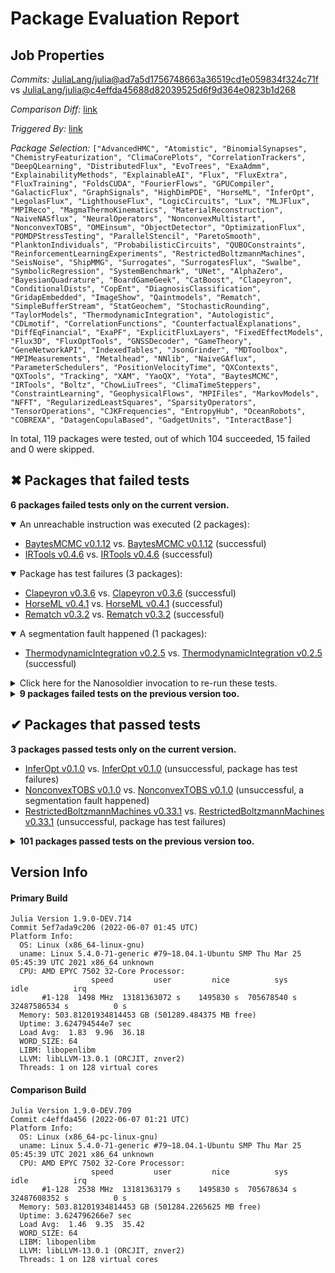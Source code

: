 # Package Evaluation Report

## Job Properties

*Commits:* [JuliaLang/julia@ad7a5d1756748663a36519cd1e059834f324c71f](https://github.com/JuliaLang/julia/commit/ad7a5d1756748663a36519cd1e059834f324c71f) vs [JuliaLang/julia@c4effda45688d82039525d6f9d364e0823b1d268](https://github.com/JuliaLang/julia/commit/c4effda45688d82039525d6f9d364e0823b1d268)

*Comparison Diff:* [link](https://github.com/JuliaLang/julia/compare/c4effda45688d82039525d6f9d364e0823b1d268..ad7a5d1756748663a36519cd1e059834f324c71f)

*Triggered By:* [link](https://github.com/JuliaLang/julia/pull/41199#issuecomment-1148104269)

*Package Selection:* `["AdvancedHMC", "Atomistic", "BinomialSynapses", "ChemistryFeaturization", "ClimaCorePlots", "CorrelationTrackers", "DeepQLearning", "DistributedFlux", "EvoTrees", "ExaAdmm", "ExplainabilityMethods", "ExplainableAI", "Flux", "FluxExtra", "FluxTraining", "FoldsCUDA", "FourierFlows", "GPUCompiler", "GalacticFlux", "GraphSignals", "HighDimPDE", "HorseML", "InferOpt", "LegolasFlux", "LighthouseFlux", "LogicCircuits", "Lux", "MLJFlux", "MPIReco", "MagmaThermoKinematics", "MaterialReconstruction", "NaiveNASflux", "NeuralOperators", "NonconvexMultistart", "NonconvexTOBS", "OMEinsum", "ObjectDetector", "OptimizationFlux", "POMDPStressTesting", "ParallelStencil", "ParetoSmooth", "PlanktonIndividuals", "ProbabilisticCircuits", "QUBOConstraints", "ReinforcementLearningExperiments", "RestrictedBoltzmannMachines", "SeisNoise", "ShipMMG", "Surrogates", "SurrogatesFlux", "Swalbe", "SymbolicRegression", "SystemBenchmark", "UNet", "AlphaZero", "BayesianQuadrature", "BoardGameGeek", "CatBoost", "Clapeyron", "ConditionalDists", "CopEnt", "DiagnosisClassification", "GridapEmbedded", "ImageShow", "Qaintmodels", "Rematch", "SimpleBufferStream", "StatGeochem", "StochasticRounding", "TaylorModels", "ThermodynamicIntegration", "Autologistic", "CDLmotif", "CorrelationFunctions", "CounterfactualExplanations", "DiffEqFinancial", "ExaPF", "ExplicitFluxLayers", "FixedEffectModels", "Flux3D", "FluxOptTools", "GNSSDecoder", "GameTheory", "GeneNetworkAPI", "IndexedTables", "JsonGrinder", "MDToolbox", "MPIMeasurements", "Metalhead", "NNlib", "NaiveGAflux", "ParameterSchedulers", "PositionVelocityTime", "QXContexts", "QXTools", "Tracking", "XAM", "YaoQX", "Yota", "BaytesMCMC", "IRTools", "Boltz", "ChowLiuTrees", "ClimaTimeSteppers", "ConstraintLearning", "GeophysicalFlows", "MPIFiles", "MarkovModels", "NFFT", "RegularizedLeastSquares", "SparsityOperators", "TensorOperations", "CJKFrequencies", "EntropyHub", "OceanRobots", "COBREXA", "DatagenCopulaBased", "GadgetUnits", "InteractBase"]`

In total, 119 packages were tested, out of which 104 succeeded, 15 failed and 0 were skipped.


## ✖ Packages that failed tests

**6 packages failed tests only on the current version.**

<details open><summary>An unreachable instruction was executed (2 packages):</summary>
<p>


- [BaytesMCMC v0.1.12](https://s3.amazonaws.com/julialang-reports/nanosoldier/pkgeval/by_hash/ad7a5d1_vs_c4effda/BaytesMCMC.primary.log) vs. [BaytesMCMC v0.1.12](https://s3.amazonaws.com/julialang-reports/nanosoldier/pkgeval/by_hash/ad7a5d1_vs_c4effda/BaytesMCMC.against.log) (successful)
- [IRTools v0.4.6](https://s3.amazonaws.com/julialang-reports/nanosoldier/pkgeval/by_hash/ad7a5d1_vs_c4effda/IRTools.primary.log) vs. [IRTools v0.4.6](https://s3.amazonaws.com/julialang-reports/nanosoldier/pkgeval/by_hash/ad7a5d1_vs_c4effda/IRTools.against.log) (successful)

</p>
</details>

<details open><summary>Package has test failures (3 packages):</summary>
<p>


- [Clapeyron v0.3.6](https://s3.amazonaws.com/julialang-reports/nanosoldier/pkgeval/by_hash/ad7a5d1_vs_c4effda/Clapeyron.primary.log) vs. [Clapeyron v0.3.6](https://s3.amazonaws.com/julialang-reports/nanosoldier/pkgeval/by_hash/ad7a5d1_vs_c4effda/Clapeyron.against.log) (successful)
- [HorseML v0.4.1](https://s3.amazonaws.com/julialang-reports/nanosoldier/pkgeval/by_hash/ad7a5d1_vs_c4effda/HorseML.primary.log) vs. [HorseML v0.4.1](https://s3.amazonaws.com/julialang-reports/nanosoldier/pkgeval/by_hash/ad7a5d1_vs_c4effda/HorseML.against.log) (successful)
- [Rematch v0.3.2](https://s3.amazonaws.com/julialang-reports/nanosoldier/pkgeval/by_hash/ad7a5d1_vs_c4effda/Rematch.primary.log) vs. [Rematch v0.3.2](https://s3.amazonaws.com/julialang-reports/nanosoldier/pkgeval/by_hash/ad7a5d1_vs_c4effda/Rematch.against.log) (successful)

</p>
</details>

<details open><summary>A segmentation fault happened (1 packages):</summary>
<p>


- [ThermodynamicIntegration v0.2.5](https://s3.amazonaws.com/julialang-reports/nanosoldier/pkgeval/by_hash/ad7a5d1_vs_c4effda/ThermodynamicIntegration.primary.log) vs. [ThermodynamicIntegration v0.2.5](https://s3.amazonaws.com/julialang-reports/nanosoldier/pkgeval/by_hash/ad7a5d1_vs_c4effda/ThermodynamicIntegration.against.log) (successful)

</p>
</details>

<details><summary>Click here for the Nanosoldier invocation to re-run these tests.</summary>
<p>

```
@nanosoldier `runtests(["BaytesMCMC", "Clapeyron", "HorseML", "IRTools", "Rematch", "ThermodynamicIntegration"], vs = ":master")`
```

</p>
</details>


<details><summary><strong>9 packages failed tests on the previous version too.</strong></summary>
<p>

<details open><summary>Package has test failures (4 packages):</summary>
<p>


- [AlphaZero v0.5.3](https://s3.amazonaws.com/julialang-reports/nanosoldier/pkgeval/by_hash/ad7a5d1_vs_c4effda/AlphaZero.primary.log)
- [BayesianQuadrature v0.2.2](https://s3.amazonaws.com/julialang-reports/nanosoldier/pkgeval/by_hash/ad7a5d1_vs_c4effda/BayesianQuadrature.primary.log)
- [Lux v0.4.3](https://s3.amazonaws.com/julialang-reports/nanosoldier/pkgeval/by_hash/ad7a5d1_vs_c4effda/Lux.primary.log)
- [SimpleBufferStream v1.1.0](https://s3.amazonaws.com/julialang-reports/nanosoldier/pkgeval/by_hash/ad7a5d1_vs_c4effda/SimpleBufferStream.primary.log)

</p>
</details>

<details open><summary>Test log exceeded the size limit (3 packages):</summary>
<p>


- [NonconvexMultistart v0.1.1](https://s3.amazonaws.com/julialang-reports/nanosoldier/pkgeval/by_hash/ad7a5d1_vs_c4effda/NonconvexMultistart.primary.log)
- [ParetoSmooth v0.7.1](https://s3.amazonaws.com/julialang-reports/nanosoldier/pkgeval/by_hash/ad7a5d1_vs_c4effda/ParetoSmooth.primary.log)
- [ShipMMG v0.0.5](https://s3.amazonaws.com/julialang-reports/nanosoldier/pkgeval/by_hash/ad7a5d1_vs_c4effda/ShipMMG.primary.log)

</p>
</details>

<details open><summary>Networking-related issues were detected (2 packages):</summary>
<p>


- [QXTools v1.0.0](https://s3.amazonaws.com/julialang-reports/nanosoldier/pkgeval/by_hash/ad7a5d1_vs_c4effda/QXTools.primary.log)
- [YaoQX](https://s3.amazonaws.com/julialang-reports/nanosoldier/pkgeval/by_hash/ad7a5d1_vs_c4effda/YaoQX.primary.log)

</p>
</details>

</p>
</details>


## ✔ Packages that passed tests

**3 packages passed tests only on the current version.**

- [InferOpt v0.1.0](https://s3.amazonaws.com/julialang-reports/nanosoldier/pkgeval/by_hash/ad7a5d1_vs_c4effda/InferOpt.primary.log) vs. [InferOpt v0.1.0](https://s3.amazonaws.com/julialang-reports/nanosoldier/pkgeval/by_hash/ad7a5d1_vs_c4effda/InferOpt.against.log) (unsuccessful, package has test failures)
- [NonconvexTOBS v0.1.0](https://s3.amazonaws.com/julialang-reports/nanosoldier/pkgeval/by_hash/ad7a5d1_vs_c4effda/NonconvexTOBS.primary.log) vs. [NonconvexTOBS v0.1.0](https://s3.amazonaws.com/julialang-reports/nanosoldier/pkgeval/by_hash/ad7a5d1_vs_c4effda/NonconvexTOBS.against.log) (unsuccessful, a segmentation fault happened)
- [RestrictedBoltzmannMachines v0.33.1](https://s3.amazonaws.com/julialang-reports/nanosoldier/pkgeval/by_hash/ad7a5d1_vs_c4effda/RestrictedBoltzmannMachines.primary.log) vs. [RestrictedBoltzmannMachines v0.33.1](https://s3.amazonaws.com/julialang-reports/nanosoldier/pkgeval/by_hash/ad7a5d1_vs_c4effda/RestrictedBoltzmannMachines.against.log) (unsuccessful, package has test failures)

<details><summary><strong>101 packages passed tests on the previous version too.</strong></summary>
<p>

- [AdvancedHMC v0.3.5](https://s3.amazonaws.com/julialang-reports/nanosoldier/pkgeval/by_hash/ad7a5d1_vs_c4effda/AdvancedHMC.primary.log)
- [Atomistic v0.4.0](https://s3.amazonaws.com/julialang-reports/nanosoldier/pkgeval/by_hash/ad7a5d1_vs_c4effda/Atomistic.primary.log)
- [Autologistic v0.5.1](https://s3.amazonaws.com/julialang-reports/nanosoldier/pkgeval/by_hash/ad7a5d1_vs_c4effda/Autologistic.primary.log)
- [BinomialSynapses v0.4.3](https://s3.amazonaws.com/julialang-reports/nanosoldier/pkgeval/by_hash/ad7a5d1_vs_c4effda/BinomialSynapses.primary.log)
- [BoardGameGeek v0.1.0](https://s3.amazonaws.com/julialang-reports/nanosoldier/pkgeval/by_hash/ad7a5d1_vs_c4effda/BoardGameGeek.primary.log)
- [Boltz v0.1.1](https://s3.amazonaws.com/julialang-reports/nanosoldier/pkgeval/by_hash/ad7a5d1_vs_c4effda/Boltz.primary.log)
- [CDLmotif v0.1.0](https://s3.amazonaws.com/julialang-reports/nanosoldier/pkgeval/by_hash/ad7a5d1_vs_c4effda/CDLmotif.primary.log)
- [CJKFrequencies v0.2.0](https://s3.amazonaws.com/julialang-reports/nanosoldier/pkgeval/by_hash/ad7a5d1_vs_c4effda/CJKFrequencies.primary.log)
- [COBREXA v1.3.1](https://s3.amazonaws.com/julialang-reports/nanosoldier/pkgeval/by_hash/ad7a5d1_vs_c4effda/COBREXA.primary.log)
- [CatBoost v0.1.2](https://s3.amazonaws.com/julialang-reports/nanosoldier/pkgeval/by_hash/ad7a5d1_vs_c4effda/CatBoost.primary.log)
- [ChemistryFeaturization v0.7.0](https://s3.amazonaws.com/julialang-reports/nanosoldier/pkgeval/by_hash/ad7a5d1_vs_c4effda/ChemistryFeaturization.primary.log)
- [ChowLiuTrees v0.1.3](https://s3.amazonaws.com/julialang-reports/nanosoldier/pkgeval/by_hash/ad7a5d1_vs_c4effda/ChowLiuTrees.primary.log)
- [ClimaCorePlots v0.2.3](https://s3.amazonaws.com/julialang-reports/nanosoldier/pkgeval/by_hash/ad7a5d1_vs_c4effda/ClimaCorePlots.primary.log)
- [ClimaTimeSteppers v0.2.2](https://s3.amazonaws.com/julialang-reports/nanosoldier/pkgeval/by_hash/ad7a5d1_vs_c4effda/ClimaTimeSteppers.primary.log)
- [ConditionalDists v0.4.10](https://s3.amazonaws.com/julialang-reports/nanosoldier/pkgeval/by_hash/ad7a5d1_vs_c4effda/ConditionalDists.primary.log)
- [ConstraintLearning v0.1.0](https://s3.amazonaws.com/julialang-reports/nanosoldier/pkgeval/by_hash/ad7a5d1_vs_c4effda/ConstraintLearning.primary.log)
- [CopEnt v0.1.0](https://s3.amazonaws.com/julialang-reports/nanosoldier/pkgeval/by_hash/ad7a5d1_vs_c4effda/CopEnt.primary.log)
- [CorrelationFunctions v0.4.5](https://s3.amazonaws.com/julialang-reports/nanosoldier/pkgeval/by_hash/ad7a5d1_vs_c4effda/CorrelationFunctions.primary.log)
- [CorrelationTrackers v0.6.4](https://s3.amazonaws.com/julialang-reports/nanosoldier/pkgeval/by_hash/ad7a5d1_vs_c4effda/CorrelationTrackers.primary.log)
- [CounterfactualExplanations v0.1.1](https://s3.amazonaws.com/julialang-reports/nanosoldier/pkgeval/by_hash/ad7a5d1_vs_c4effda/CounterfactualExplanations.primary.log)
- [DatagenCopulaBased v1.3.4](https://s3.amazonaws.com/julialang-reports/nanosoldier/pkgeval/by_hash/ad7a5d1_vs_c4effda/DatagenCopulaBased.primary.log)
- [DeepQLearning v0.6.4](https://s3.amazonaws.com/julialang-reports/nanosoldier/pkgeval/by_hash/ad7a5d1_vs_c4effda/DeepQLearning.primary.log)
- [DiagnosisClassification v1.0.0](https://s3.amazonaws.com/julialang-reports/nanosoldier/pkgeval/by_hash/ad7a5d1_vs_c4effda/DiagnosisClassification.primary.log)
- [DiffEqFinancial v2.4.0](https://s3.amazonaws.com/julialang-reports/nanosoldier/pkgeval/by_hash/ad7a5d1_vs_c4effda/DiffEqFinancial.primary.log)
- [DistributedFlux v0.1.4](https://s3.amazonaws.com/julialang-reports/nanosoldier/pkgeval/by_hash/ad7a5d1_vs_c4effda/DistributedFlux.primary.log)
- [EntropyHub v0.2.0](https://s3.amazonaws.com/julialang-reports/nanosoldier/pkgeval/by_hash/ad7a5d1_vs_c4effda/EntropyHub.primary.log)
- [EvoTrees v0.9.6](https://s3.amazonaws.com/julialang-reports/nanosoldier/pkgeval/by_hash/ad7a5d1_vs_c4effda/EvoTrees.primary.log)
- [ExaAdmm v0.1.1](https://s3.amazonaws.com/julialang-reports/nanosoldier/pkgeval/by_hash/ad7a5d1_vs_c4effda/ExaAdmm.primary.log)
- [ExaPF v0.7.2](https://s3.amazonaws.com/julialang-reports/nanosoldier/pkgeval/by_hash/ad7a5d1_vs_c4effda/ExaPF.primary.log)
- [ExplainabilityMethods v0.2.0](https://s3.amazonaws.com/julialang-reports/nanosoldier/pkgeval/by_hash/ad7a5d1_vs_c4effda/ExplainabilityMethods.primary.log)
- [ExplainableAI v0.4.0](https://s3.amazonaws.com/julialang-reports/nanosoldier/pkgeval/by_hash/ad7a5d1_vs_c4effda/ExplainableAI.primary.log)
- [ExplicitFluxLayers v0.2.0](https://s3.amazonaws.com/julialang-reports/nanosoldier/pkgeval/by_hash/ad7a5d1_vs_c4effda/ExplicitFluxLayers.primary.log)
- [FixedEffectModels v1.6.6](https://s3.amazonaws.com/julialang-reports/nanosoldier/pkgeval/by_hash/ad7a5d1_vs_c4effda/FixedEffectModels.primary.log)
- [Flux v0.13.3](https://s3.amazonaws.com/julialang-reports/nanosoldier/pkgeval/by_hash/ad7a5d1_vs_c4effda/Flux.primary.log)
- [Flux3D v0.1.6](https://s3.amazonaws.com/julialang-reports/nanosoldier/pkgeval/by_hash/ad7a5d1_vs_c4effda/Flux3D.primary.log)
- [FluxExtra v0.4.2](https://s3.amazonaws.com/julialang-reports/nanosoldier/pkgeval/by_hash/ad7a5d1_vs_c4effda/FluxExtra.primary.log)
- [FluxOptTools v0.1.2](https://s3.amazonaws.com/julialang-reports/nanosoldier/pkgeval/by_hash/ad7a5d1_vs_c4effda/FluxOptTools.primary.log)
- [FluxTraining v0.3.1](https://s3.amazonaws.com/julialang-reports/nanosoldier/pkgeval/by_hash/ad7a5d1_vs_c4effda/FluxTraining.primary.log)
- [FoldsCUDA v0.1.9](https://s3.amazonaws.com/julialang-reports/nanosoldier/pkgeval/by_hash/ad7a5d1_vs_c4effda/FoldsCUDA.primary.log)
- [FourierFlows v0.9.1](https://s3.amazonaws.com/julialang-reports/nanosoldier/pkgeval/by_hash/ad7a5d1_vs_c4effda/FourierFlows.primary.log)
- [GNSSDecoder v0.0.1](https://s3.amazonaws.com/julialang-reports/nanosoldier/pkgeval/by_hash/ad7a5d1_vs_c4effda/GNSSDecoder.primary.log)
- [GPUCompiler v0.16.0](https://s3.amazonaws.com/julialang-reports/nanosoldier/pkgeval/by_hash/ad7a5d1_vs_c4effda/GPUCompiler.primary.log)
- [GadgetUnits v0.2.2](https://s3.amazonaws.com/julialang-reports/nanosoldier/pkgeval/by_hash/ad7a5d1_vs_c4effda/GadgetUnits.primary.log)
- [GalacticFlux v0.1.0](https://s3.amazonaws.com/julialang-reports/nanosoldier/pkgeval/by_hash/ad7a5d1_vs_c4effda/GalacticFlux.primary.log)
- [GameTheory v0.1.1](https://s3.amazonaws.com/julialang-reports/nanosoldier/pkgeval/by_hash/ad7a5d1_vs_c4effda/GameTheory.primary.log)
- [GeneNetworkAPI v0.1.0](https://s3.amazonaws.com/julialang-reports/nanosoldier/pkgeval/by_hash/ad7a5d1_vs_c4effda/GeneNetworkAPI.primary.log)
- [GeophysicalFlows v0.14.0](https://s3.amazonaws.com/julialang-reports/nanosoldier/pkgeval/by_hash/ad7a5d1_vs_c4effda/GeophysicalFlows.primary.log)
- [GraphSignals v0.5.2](https://s3.amazonaws.com/julialang-reports/nanosoldier/pkgeval/by_hash/ad7a5d1_vs_c4effda/GraphSignals.primary.log)
- [GridapEmbedded v0.8.0](https://s3.amazonaws.com/julialang-reports/nanosoldier/pkgeval/by_hash/ad7a5d1_vs_c4effda/GridapEmbedded.primary.log)
- [HighDimPDE v1.2.0](https://s3.amazonaws.com/julialang-reports/nanosoldier/pkgeval/by_hash/ad7a5d1_vs_c4effda/HighDimPDE.primary.log)
- [ImageShow v0.3.6](https://s3.amazonaws.com/julialang-reports/nanosoldier/pkgeval/by_hash/ad7a5d1_vs_c4effda/ImageShow.primary.log)
- [IndexedTables v1.0.0](https://s3.amazonaws.com/julialang-reports/nanosoldier/pkgeval/by_hash/ad7a5d1_vs_c4effda/IndexedTables.primary.log)
- [InteractBase v0.10.8](https://s3.amazonaws.com/julialang-reports/nanosoldier/pkgeval/by_hash/ad7a5d1_vs_c4effda/InteractBase.primary.log)
- [JsonGrinder v2.3.1](https://s3.amazonaws.com/julialang-reports/nanosoldier/pkgeval/by_hash/ad7a5d1_vs_c4effda/JsonGrinder.primary.log)
- [LegolasFlux v0.1.6](https://s3.amazonaws.com/julialang-reports/nanosoldier/pkgeval/by_hash/ad7a5d1_vs_c4effda/LegolasFlux.primary.log)
- [LighthouseFlux v0.3.5](https://s3.amazonaws.com/julialang-reports/nanosoldier/pkgeval/by_hash/ad7a5d1_vs_c4effda/LighthouseFlux.primary.log)
- [LogicCircuits v0.3.3](https://s3.amazonaws.com/julialang-reports/nanosoldier/pkgeval/by_hash/ad7a5d1_vs_c4effda/LogicCircuits.primary.log)
- [MDToolbox v0.1.1](https://s3.amazonaws.com/julialang-reports/nanosoldier/pkgeval/by_hash/ad7a5d1_vs_c4effda/MDToolbox.primary.log)
- [MLJFlux v0.2.7](https://s3.amazonaws.com/julialang-reports/nanosoldier/pkgeval/by_hash/ad7a5d1_vs_c4effda/MLJFlux.primary.log)
- [MPIFiles v0.12.2](https://s3.amazonaws.com/julialang-reports/nanosoldier/pkgeval/by_hash/ad7a5d1_vs_c4effda/MPIFiles.primary.log)
- [MPIMeasurements v0.2.0](https://s3.amazonaws.com/julialang-reports/nanosoldier/pkgeval/by_hash/ad7a5d1_vs_c4effda/MPIMeasurements.primary.log)
- [MPIReco v0.3.10](https://s3.amazonaws.com/julialang-reports/nanosoldier/pkgeval/by_hash/ad7a5d1_vs_c4effda/MPIReco.primary.log)
- [MagmaThermoKinematics v0.4.0](https://s3.amazonaws.com/julialang-reports/nanosoldier/pkgeval/by_hash/ad7a5d1_vs_c4effda/MagmaThermoKinematics.primary.log)
- [MarkovModels v0.8.0](https://s3.amazonaws.com/julialang-reports/nanosoldier/pkgeval/by_hash/ad7a5d1_vs_c4effda/MarkovModels.primary.log)
- [MaterialReconstruction v0.2.2](https://s3.amazonaws.com/julialang-reports/nanosoldier/pkgeval/by_hash/ad7a5d1_vs_c4effda/MaterialReconstruction.primary.log)
- [Metalhead v0.7.1](https://s3.amazonaws.com/julialang-reports/nanosoldier/pkgeval/by_hash/ad7a5d1_vs_c4effda/Metalhead.primary.log)
- [NFFT v0.12.3](https://s3.amazonaws.com/julialang-reports/nanosoldier/pkgeval/by_hash/ad7a5d1_vs_c4effda/NFFT.primary.log)
- [NNlib v0.8.5](https://s3.amazonaws.com/julialang-reports/nanosoldier/pkgeval/by_hash/ad7a5d1_vs_c4effda/NNlib.primary.log)
- [NaiveGAflux v0.9.1](https://s3.amazonaws.com/julialang-reports/nanosoldier/pkgeval/by_hash/ad7a5d1_vs_c4effda/NaiveGAflux.primary.log)
- [NaiveNASflux v2.0.5](https://s3.amazonaws.com/julialang-reports/nanosoldier/pkgeval/by_hash/ad7a5d1_vs_c4effda/NaiveNASflux.primary.log)
- [NeuralOperators v0.3.1](https://s3.amazonaws.com/julialang-reports/nanosoldier/pkgeval/by_hash/ad7a5d1_vs_c4effda/NeuralOperators.primary.log)
- [OMEinsum v0.6.12](https://s3.amazonaws.com/julialang-reports/nanosoldier/pkgeval/by_hash/ad7a5d1_vs_c4effda/OMEinsum.primary.log)
- [ObjectDetector v0.2.7](https://s3.amazonaws.com/julialang-reports/nanosoldier/pkgeval/by_hash/ad7a5d1_vs_c4effda/ObjectDetector.primary.log)
- [OceanRobots v0.1.9](https://s3.amazonaws.com/julialang-reports/nanosoldier/pkgeval/by_hash/ad7a5d1_vs_c4effda/OceanRobots.primary.log)
- [OptimizationFlux v0.1.0](https://s3.amazonaws.com/julialang-reports/nanosoldier/pkgeval/by_hash/ad7a5d1_vs_c4effda/OptimizationFlux.primary.log)
- [POMDPStressTesting v1.0.1](https://s3.amazonaws.com/julialang-reports/nanosoldier/pkgeval/by_hash/ad7a5d1_vs_c4effda/POMDPStressTesting.primary.log)
- [ParallelStencil v0.6.0](https://s3.amazonaws.com/julialang-reports/nanosoldier/pkgeval/by_hash/ad7a5d1_vs_c4effda/ParallelStencil.primary.log)
- [ParameterSchedulers v0.3.3](https://s3.amazonaws.com/julialang-reports/nanosoldier/pkgeval/by_hash/ad7a5d1_vs_c4effda/ParameterSchedulers.primary.log)
- [PlanktonIndividuals v0.5.1](https://s3.amazonaws.com/julialang-reports/nanosoldier/pkgeval/by_hash/ad7a5d1_vs_c4effda/PlanktonIndividuals.primary.log)
- [PositionVelocityTime v0.0.1](https://s3.amazonaws.com/julialang-reports/nanosoldier/pkgeval/by_hash/ad7a5d1_vs_c4effda/PositionVelocityTime.primary.log)
- [ProbabilisticCircuits v0.3.3](https://s3.amazonaws.com/julialang-reports/nanosoldier/pkgeval/by_hash/ad7a5d1_vs_c4effda/ProbabilisticCircuits.primary.log)
- [QUBOConstraints v0.1.1](https://s3.amazonaws.com/julialang-reports/nanosoldier/pkgeval/by_hash/ad7a5d1_vs_c4effda/QUBOConstraints.primary.log)
- [QXContexts v1.0.0](https://s3.amazonaws.com/julialang-reports/nanosoldier/pkgeval/by_hash/ad7a5d1_vs_c4effda/QXContexts.primary.log)
- [Qaintmodels v0.1.0](https://s3.amazonaws.com/julialang-reports/nanosoldier/pkgeval/by_hash/ad7a5d1_vs_c4effda/Qaintmodels.primary.log)
- [RegularizedLeastSquares v0.8.5](https://s3.amazonaws.com/julialang-reports/nanosoldier/pkgeval/by_hash/ad7a5d1_vs_c4effda/RegularizedLeastSquares.primary.log)
- [ReinforcementLearningExperiments v0.1.4](https://s3.amazonaws.com/julialang-reports/nanosoldier/pkgeval/by_hash/ad7a5d1_vs_c4effda/ReinforcementLearningExperiments.primary.log)
- [SeisNoise v0.5.3](https://s3.amazonaws.com/julialang-reports/nanosoldier/pkgeval/by_hash/ad7a5d1_vs_c4effda/SeisNoise.primary.log)
- [SparsityOperators v0.4.1](https://s3.amazonaws.com/julialang-reports/nanosoldier/pkgeval/by_hash/ad7a5d1_vs_c4effda/SparsityOperators.primary.log)
- [StatGeochem v0.4.1](https://s3.amazonaws.com/julialang-reports/nanosoldier/pkgeval/by_hash/ad7a5d1_vs_c4effda/StatGeochem.primary.log)
- [StochasticRounding v0.6.2](https://s3.amazonaws.com/julialang-reports/nanosoldier/pkgeval/by_hash/ad7a5d1_vs_c4effda/StochasticRounding.primary.log)
- [Surrogates v6.1.1](https://s3.amazonaws.com/julialang-reports/nanosoldier/pkgeval/by_hash/ad7a5d1_vs_c4effda/Surrogates.primary.log)
- [SurrogatesFlux v0.1.0](https://s3.amazonaws.com/julialang-reports/nanosoldier/pkgeval/by_hash/ad7a5d1_vs_c4effda/SurrogatesFlux.primary.log)
- [Swalbe v1.0.1](https://s3.amazonaws.com/julialang-reports/nanosoldier/pkgeval/by_hash/ad7a5d1_vs_c4effda/Swalbe.primary.log)
- [SymbolicRegression v0.9.6](https://s3.amazonaws.com/julialang-reports/nanosoldier/pkgeval/by_hash/ad7a5d1_vs_c4effda/SymbolicRegression.primary.log)
- [SystemBenchmark v0.4.1](https://s3.amazonaws.com/julialang-reports/nanosoldier/pkgeval/by_hash/ad7a5d1_vs_c4effda/SystemBenchmark.primary.log)
- [TaylorModels v0.6.0](https://s3.amazonaws.com/julialang-reports/nanosoldier/pkgeval/by_hash/ad7a5d1_vs_c4effda/TaylorModels.primary.log)
- [TensorOperations v3.2.4](https://s3.amazonaws.com/julialang-reports/nanosoldier/pkgeval/by_hash/ad7a5d1_vs_c4effda/TensorOperations.primary.log)
- [Tracking v0.14.11](https://s3.amazonaws.com/julialang-reports/nanosoldier/pkgeval/by_hash/ad7a5d1_vs_c4effda/Tracking.primary.log)
- [UNet v0.2.1](https://s3.amazonaws.com/julialang-reports/nanosoldier/pkgeval/by_hash/ad7a5d1_vs_c4effda/UNet.primary.log)
- [XAM v0.2.7](https://s3.amazonaws.com/julialang-reports/nanosoldier/pkgeval/by_hash/ad7a5d1_vs_c4effda/XAM.primary.log)
- [Yota v0.7.3](https://s3.amazonaws.com/julialang-reports/nanosoldier/pkgeval/by_hash/ad7a5d1_vs_c4effda/Yota.primary.log)

</p>
</details>


## Version Info

#### Primary Build

```
Julia Version 1.9.0-DEV.714
Commit 5ef7ada9c206 (2022-06-07 01:45 UTC)
Platform Info:
  OS: Linux (x86_64-linux-gnu)
  uname: Linux 5.4.0-71-generic #79~18.04.1-Ubuntu SMP Thu Mar 25 05:45:39 UTC 2021 x86_64 unknown
  CPU: AMD EPYC 7502 32-Core Processor: 
                  speed         user         nice          sys         idle          irq
       #1-128  1498 MHz  13181363072 s    1495830 s  705678540 s  32487586534 s          0 s
  Memory: 503.81201934814453 GB (501289.484375 MB free)
  Uptime: 3.624794544e7 sec
  Load Avg:  1.83  9.96  36.18
  WORD_SIZE: 64
  LIBM: libopenlibm
  LLVM: libLLVM-13.0.1 (ORCJIT, znver2)
  Threads: 1 on 128 virtual cores

```

#### Comparison Build

```
Julia Version 1.9.0-DEV.709
Commit c4effda456 (2022-06-07 01:21 UTC)
Platform Info:
  OS: Linux (x86_64-pc-linux-gnu)
  uname: Linux 5.4.0-71-generic #79~18.04.1-Ubuntu SMP Thu Mar 25 05:45:39 UTC 2021 x86_64 unknown
  CPU: AMD EPYC 7502 32-Core Processor: 
                  speed         user         nice          sys         idle          irq
       #1-128  2538 MHz  13181363179 s    1495830 s  705678634 s  32487608352 s          0 s
  Memory: 503.81201934814453 GB (501284.2265625 MB free)
  Uptime: 3.624796266e7 sec
  Load Avg:  1.46  9.35  35.42
  WORD_SIZE: 64
  LIBM: libopenlibm
  LLVM: libLLVM-13.0.1 (ORCJIT, znver2)
  Threads: 1 on 128 virtual cores

```
<!-- Generated on 2022-06-07T03:31:33.578 -->
